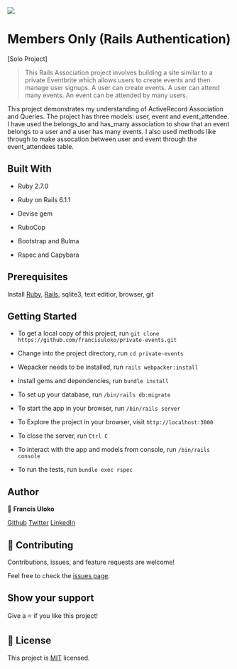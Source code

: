 ![](https://img.shields.io/badge/Microverse-blueviolet)

# Members Only (Rails Authentication)
[Solo Project]

>  This Rails Association project involves building a site similar to a private Eventbrite which allows users to create events and then manage user signups. A user can create events. A user can attend many events. An event can be attended by many users.

This project demonstrates my understanding of ActiveRecord Association and Queries. The project has three models: user, event and event_attendee. I have used the belongs_to and has_many association to show that an event belongs to a user and a user has many events. I also used methods like through to make assocation between user and event through the event_attendees table.


## Built With

- Ruby 2.7.0

- Ruby on Rails 6.1.1

- Devise gem

- RuboCop

- Bootstrap and Bulma

- Rspec and Capybara


## Prerequisites
Install [Ruby](https://www.theodinproject.com/courses/ruby-programming/lessons/installing-ruby-ruby-programming), [Rails](https://www.theodinproject.com/paths/full-stack-ruby-on-rails/courses/ruby-on-rails/lessons/your-first-rails-application-ruby-on-rails), sqlite3, text editior, browser, git


## Getting Started

- To get a local copy of this project, run
`git clone https://github.com/francisuloko/private-events.git`

- Change into the project directory, run
`cd private-events`

- Wepacker needs to be installed, run
`rails webpacker:install`

- Install gems and dependencies, run
`bundle install`

- To set up your database, run
`/bin/rails db:migrate`

- To start the app in your browser, run
`/bin/rails server`

- To Explore the project in your browser, visit
`http://localhost:3000`

- To close the server, run
`Ctrl C`

- To interact with the app and models from console, run
`/bin/rails console`

- To run the tests, run
`bundle exec rspec`


## Author

👤 **Francis Uloko**

[Github](https://github.com/francisuloko)
[Twitter](https://twitter.com/francisuloko)
[LinkedIn](https://linkedin.com/in/francisuloko)


## 🤝 Contributing

Contributions, issues, and feature requests are welcome!

Feel free to check the [issues page](https://github.com/francisuloko/private-events/issues).

## Show your support

Give a ⭐️ if you like this project!

## 📝 License

This project is [MIT](https://en.wikipedia.org/wiki/MIT_License) licensed.
